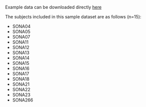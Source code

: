 Example data can be downloaded directly [here](https://ucsdcloud-my.sharepoint.com/:u:/g/personal/mborzell_ucsd_edu/ESTt2BA3QT9DlN3vQ8YNySABRQtNwo-DHG3MBtNoM5THog?e=zNZ9og)

The subjects included in this sample dataset are as follows (n=15):
- SONA04
- SONA05
- SONA07
- SONA11
- SONA12
- SONA13
- SONA14
- SONA15
- SONA16
- SONA17
- SONA18
- SONA21
- SONA22
- SONA23
- SONA266
